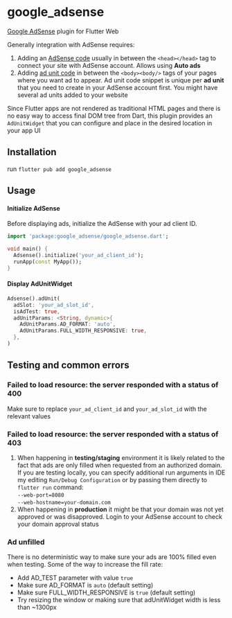 # google_adsense
[Google AdSense](https://adsense.google.com/intl/en_us/start/) plugin for Flutter Web

Generally integration with AdSense requires:

1. Adding an [AdSense code](https://support.google.com/adsense/answer/9274634?hl=en&ref_topic=28893&sjid=9002959242386336076-EU) usually in between the `<head></head>` tag to connect your site with AdSense account. Allows using **Auto ads**
2.  Adding [ad unit code](https://support.google.com/adsense/answer/9274025?sjid=9002959242386336076-EU) in between the `<body><body/>` tags of your pages where you want ad to appear. Ad unit code snippet is unique per **ad unit** that you need to create in your AdSense account first. You might have several ad units added to your website

Since Flutter apps are not rendered as traditional HTML pages and there is no easy way to access final DOM tree from Dart, this plugin provides an `AdUnitWidget` that you can configure and place in the desired location in your app UI


## Installation
run `flutter pub add google_adsense`

## Usage
#### Initialize AdSense
Before displaying ads, initialize the AdSense with your ad client ID.
<?code-excerpt "example/lib/main.dart (init)"?>
```dart
import 'package:google_adsense/google_adsense.dart';

void main() {
  Adsense().initialize('your_ad_client_id');
  runApp(const MyApp());
}

```
#### Display AdUnitWidget
<?code-excerpt "example/lib/main.dart (adUnit)"?>
```dart
Adsense().adUnit(
  adSlot: 'your_ad_slot_id',
  isAdTest: true,
  adUnitParams: <String, dynamic>{
    AdUnitParams.AD_FORMAT: 'auto',
    AdUnitParams.FULL_WIDTH_RESPONSIVE: true,
  },
)
```
## Testing and common errors

### Failed to load resource: the server responded with a status of 400
Make sure to replace `your_ad_client_id` and `your_ad_slot_id` with the relevant values

### Failed to load resource: the server responded with a status of 403
1. When happening in **testing/staging** environment it is likely related to the fact that ads are only filled when requested from an authorized domain. If you are testing locally, you can specify additional run arguments in IDE my editing `Run/Debug Configuration` or by passing them directly to `flutter run` command:  
    `--web-port=8080`  
    `--web-hostname=your-domain.com`
2. When happening in **production** it might be that your domain was not yet approved or was disapproved. Login to your AdSense account to check your domain approval status

### Ad unfilled  

There is no deterministic way to make sure your ads are 100% filled even when testing. Some of the way to increase the fill rate:


- Add AD_TEST parameter with value `true`  
- Make sure AD_FORMAT is `auto` (default setting)
- Make sure FULL_WIDTH_RESPONSIVE is `true` (default setting)
- Try resizing the window or making sure that adUnitWidget width is less than ~1300px 
